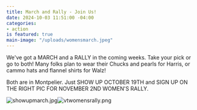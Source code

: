 ```yaml
---
title: March and Rally - Join Us!
date: 2024-10-03 11:51:00 -04:00
categories:
- action
is featured: true
main-image: "/uploads/womensmarch.jpeg"
---
```



We've got a MARCH and a RALLY in the coming weeks. Take your pick or go to both! Many folks plan to wear their Chucks and pearls for Harris, or cammo hats and flannel shirts for Walz! 

Both are in Montpelier. Just SHOW UP OCTOBER 19TH and SIGN UP ON THE RIGHT PIC FOR NOVEMBER 2ND WOMEN'S RALLY.

![showupmarch.jpg](/uploads/showupmarch.jpg)![[vtwomensrally.png](/uploads/vtwomensrally.png)](https://vermontwomensrally.com/)




